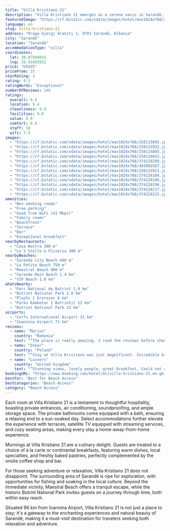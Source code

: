 ```yaml
---
title: "Villa Kristiano 21"
description: "Villa Kristiano 21 emerges as a serene oasis in Sarandë, offering guests an unparalleled blend of garden serenity and captivating sea views."
featuredImage: "https://cf.bstatic.com/xdata/images/hotel/max1024x768/258115605.jpg?k=6b88a627f0afe6fb66e6e337ca93054b37c13ee0cd6cf286375c150f9efa0d9d&o=&hp=1"
language: en
slug: villa-kristiano-21
address: "Rruga Gjergj Araniti 1, 9701 Sarandë, Albania"
city: "Sarandë"
location: "Sarandë"
accommodationType: "villa"
coordinates:
  lat: 39.87504815
  lng: 20.01692052
price: "US$35"
priceFrom: 35
starRating: 3
rating: 9.5
ratingWords: "Exceptional"
numberOfReviews: 146
ratings:
  overall: 9.5
  location: 9.4
  cleanliness: 9.9
  facilities: 9.8
  value: 9.9
  comfort: 9.9
  staff: 10
  wifi: 7.5
images:
  - "https://cf.bstatic.com/xdata/images/hotel/max1024x768/258115605.jpg?k=6b88a627f0afe6fb66e6e337ca93054b37c13ee0cd6cf286375c150f9efa0d9d&o=&hp=1"
  - "https://cf.bstatic.com/xdata/images/hotel/max1024x768/258115932.jpg?k=e32fcfb87cb6030c53a26d812721b46cc43f82573795a3ad94c030062f7b7f86&o=&hp=1"
  - "https://cf.bstatic.com/xdata/images/hotel/max1024x768/258115895.jpg?k=ed8052eb24326633b25f5a279e2e148a05d9ed7005c3fe5880060153bc705ff2&o=&hp=1"
  - "https://cf.bstatic.com/xdata/images/hotel/max1024x768/258116031.jpg?k=8fbbc4c320beea9bca8585e2cf15f982527ac762d6450ecd4dce585f4e3eceea&o=&hp=1"
  - "https://cf.bstatic.com/xdata/images/hotel/max1024x768/374228209.jpg?k=3fabafecd237d602f7544f4f303f54e211d93af9f62631646c6de64c63986a29&o=&hp=1"
  - "https://cf.bstatic.com/xdata/images/hotel/max1024x768/483892587.jpg?k=275525da20b0665ad6a8ebdba4b9ba1a5aa3855d34d961ea28b338de2224e1a2&o=&hp=1"
  - "https://cf.bstatic.com/xdata/images/hotel/max1024x768/258115921.jpg?k=d4c0ffa83b19138d58e54c5bebf28a2366c249b60f92f05975132843d3707d1f&o=&hp=1"
  - "https://cf.bstatic.com/xdata/images/hotel/max1024x768/374228184.jpg?k=325b0ac269988b8f7f73ea269600821baccd3f04e2802b3a640f209b84f78edb&o=&hp=1"
  - "https://cf.bstatic.com/xdata/images/hotel/max1024x768/374228186.jpg?k=ac3fc1688074c296231b6b4694f0464e15f09710b79e73443eac347883a279ab&o=&hp=1"
  - "https://cf.bstatic.com/xdata/images/hotel/max1024x768/374228196.jpg?k=dac6cb0e80d418f8b16b03f340102a3347da6642586cf1e0c4a7bcc9f0f736a1&o=&hp=1"
  - "https://cf.bstatic.com/xdata/images/hotel/max1024x768/374228217.jpg?k=3fc001dc2570b301f632ab1ba388c2baf40980869ef67a2954d7b0fb125c1f0b&o=&hp=1"
  - "https://cf.bstatic.com/xdata/images/hotel/max1024x768/374228225.jpg?k=788dcbcda380bca3a275b772a72b130c717c647ac2c2f7ff90a45979e54521d0&o=&hp=1"
amenities:
  - "Non-smoking rooms"
  - "Free parking"
  - "Good free WiFi (41 Mbps)"
  - "Family rooms"
  - "Beachfront"
  - "Terrace"
  - "Bar"
  - "Exceptional breakfast"
nearbyRestaurants:
  - "Casa Nostra 300 m"
  - "Le 5 Stelle & Pizzeria 300 m"
nearbyBeaches:
  - "Saranda City Beach 400 m"
  - "La Petite Beach 750 m"
  - "Maestral Beach 900 m"
  - "Sarande Main Beach 1.4 km"
  - "VIP Beach 1.8 km"
whatsNearby:
  - "Parc National de Butrint 1.9 km"
  - "Butrint National Park 2.8 km"
  - "Plazhi I Krorezes 8 km"
  - "Parku Kombetar I Butrintit 12 km"
  - "Butrint National Park 13 km"
airports:
  - "Corfu International Airport 31 km"
  - "Ioannina Airport 71 km"
reviews:
  - name: "Marius"
    country: "Romania"
    text: "“The place is really amazing. I read the reviews before choosing it, and they were all full of compliments. The place is really quiet and the view of the city is just fabulous. Enjoying the quiet environment on a lovely Shisha in the evening was...”"
  - name: "Oskar"
    country: "Poland"
    text: "“Stay at Villa Krisitano was just magnificent. Incredible breakfast, very friendly staff. Breathtaking view! Staying there really makes you feel like a royalty ;)”"
  - name: "Luvvers"
    country: "United Kingdom"
    text: "“Stunning views, lovely people, great breakfast, Could not do enough to help.”"
bookingURL: "https://www.booking.com/hotel/al/villa-kristiano-21.en-gb.html?aid=8035640"
bestFor: "Best for Beach Access"
bestCategories: "Beach Access"
category: "Beach Access"
---
```


Each room at Villa Kristiano 21 is a testament to thoughtful hospitality, boasting private entrances, air conditioning, soundproofing, and ample storage space. The private bathrooms come equipped with a bath, ensuring a relaxing end to a sun-soaked day. Select accommodations further elevate the experience with terraces, satellite TV equipped with streaming services, and cozy seating areas, making every stay a home-away-from-home experience.

Mornings at Villa Kristiano 21 are a culinary delight. Guests are treated to a choice of à la carte or continental breakfasts, featuring warm dishes, local specialties, and freshly baked pastries, perfectly complemented by the onsite coffee shop and bar.

For those seeking adventure or relaxation, Villa Kristiano 21 does not disappoint. The surrounding area of Sarandë is ripe for exploration, with opportunities for fishing and soaking in the local culture. Beyond the immediate vicinity, Maestral Beach offers a tranquil escape, while the historic Butrint National Park invites guests on a journey through time, both within easy reach.

Situated 96 km from Ioannina Airport, Villa Kristiano 21 is not just a place to stay; it's a gateway to the enchanting experiences and natural beauty of Sarandë, making it a must-visit destination for travelers seeking both relaxation and adventure.